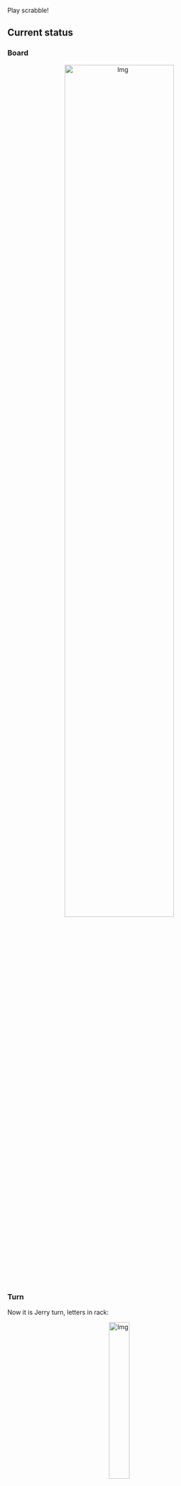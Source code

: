 
Play scrabble!
## Current status
### Board
<p align="center">
<img src="https://raw.githubusercontent.com/radosz99/radosz99/main/board.png" width=70% alt="Img"/>
    </p>
    
### Turn
Now it is Jerry turn, letters in rack:
<p align="center">
<img src="https://raw.githubusercontent.com/radosz99/radosz99/main/rack.png" width=30% alt="Img"/>
</p>

### Game score
| Id | Player name | Points |
  | - | - | - |  
|0 | Tom | 79
|1 | Jerry | 48
## Make the move
Make the move and insert the letters by creating an [issue](https://github.com/radosz99/radosz99/issues/new?title=scrabble%7Cmove%7C7%3AA%3ARIDE&body=Just+push+%27Submit+new+issue%27+or+update+with+your+move.) according to the rules or...

## Possibly best moves  
Are you sure? :smiling_imp: :smiling_imp: :smiling_imp:
<details>
  <summary>Spoiler warning!</summary>
  
  | Id | Move | Issue link | Points |
  | - | - | - | - |  
|1| D:9:wisha | [scrabble&#124;move&#124;D:9:wisha](https://github.com/radosz99/radosz99/issues/new?title=scrabble%7Cmove%7CD%3A9%3Awisha&body=Just+push+%27Submit+new+issue%27+or+update+with+your+move.) | 22 
|2| D:9:wish | [scrabble&#124;move&#124;D:9:wish](https://github.com/radosz99/radosz99/issues/new?title=scrabble%7Cmove%7CD%3A9%3Awish&body=Just+push+%27Submit+new+issue%27+or+update+with+your+move.) | 20 
|3| D:9:wash | [scrabble&#124;move&#124;D:9:wash](https://github.com/radosz99/radosz99/issues/new?title=scrabble%7Cmove%7CD%3A9%3Awash&body=Just+push+%27Submit+new+issue%27+or+update+with+your+move.) | 20 
|4| D:9:wha | [scrabble&#124;move&#124;D:9:wha](https://github.com/radosz99/radosz99/issues/new?title=scrabble%7Cmove%7CD%3A9%3Awha&body=Just+push+%27Submit+new+issue%27+or+update+with+your+move.) | 18 
|5| E:7:hiois | [scrabble&#124;move&#124;E:7:hiois](https://github.com/radosz99/radosz99/issues/new?title=scrabble%7Cmove%7CE%3A7%3Ahiois&body=Just+push+%27Submit+new+issue%27+or+update+with+your+move.) | 16 
|6| E:9:ohias | [scrabble&#124;move&#124;E:9:ohias](https://github.com/radosz99/radosz99/issues/new?title=scrabble%7Cmove%7CE%3A9%3Aohias&body=Just+push+%27Submit+new+issue%27+or+update+with+your+move.) | 16 
|7| D:8:iwis | [scrabble&#124;move&#124;D:8:iwis](https://github.com/radosz99/radosz99/issues/new?title=scrabble%7Cmove%7CD%3A8%3Aiwis&body=Just+push+%27Submit+new+issue%27+or+update+with+your+move.) | 14 
|8| E:7:hioi | [scrabble&#124;move&#124;E:7:hioi](https://github.com/radosz99/radosz99/issues/new?title=scrabble%7Cmove%7CE%3A7%3Ahioi&body=Just+push+%27Submit+new+issue%27+or+update+with+your+move.) | 14 
|9| E:9:ohia | [scrabble&#124;move&#124;E:9:ohia](https://github.com/radosz99/radosz99/issues/new?title=scrabble%7Cmove%7CE%3A9%3Aohia&body=Just+push+%27Submit+new+issue%27+or+update+with+your+move.) | 14 
|10| E:7:haos | [scrabble&#124;move&#124;E:7:haos](https://github.com/radosz99/radosz99/issues/new?title=scrabble%7Cmove%7CE%3A7%3Ahaos&body=Just+push+%27Submit+new+issue%27+or+update+with+your+move.) | 14 
</details>
    
## Latest moves

| Id | Type | Move / Letters to replace | Created words / New letters | Date | Points | Player | Who |
| - | - | - | - | - | - | - | - |
|6| INSERT | 9:D:worm | ['WORM'] | 11/25/2022, 18:51:51 | 11 | Tom | [radosz99](github.com/radosz99) |
|5| INSERT | G:7:lym | ['LYM'] | 11/25/2022, 18:45:37 | 12 | Jerry | [radosz99](github.com/radosz99) |
|4| INSERT | M:4:hex | ['HEX'] | 11/25/2022, 18:37:14 | 21 | Tom | [radosz99](github.com/radosz99) |
|3| INSERT | I:6:jeer | ['JEER'] | 11/25/2022, 18:31:18 | 20 | Jerry | [radosz99](github.com/radosz99) |
|2| INSERT | 5:J:file | ['FILE'] | 11/25/2022, 17:36:44 | 15 | Tom | [radosz99](github.com/radosz99) |
|1| INSERT | K:4:viral | ['VIRAL'] | 11/25/2022, 12:10:00 | 16 | Jerry | [radosz99](github.com/radosz99) |
|0| INSERT | 7:G:leeway | ['LEEWAY'] | 11/25/2022, 12:08:53 | 32 | Tom | [radosz99](github.com/radosz99) |